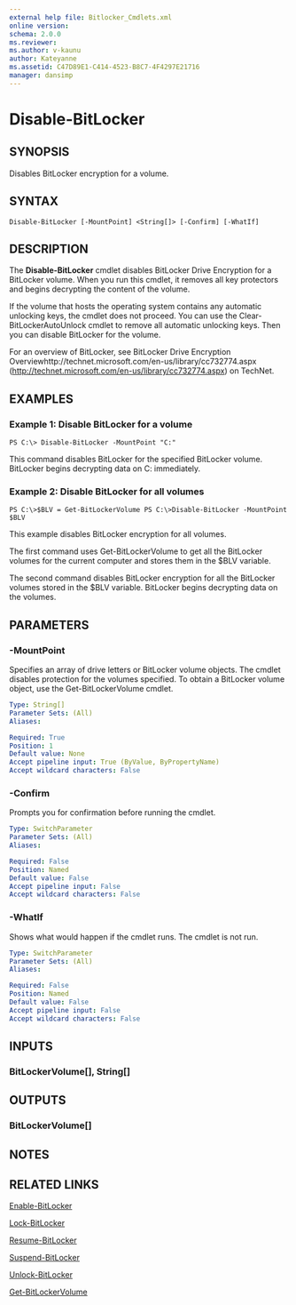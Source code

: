 ```yaml
---
external help file: Bitlocker_Cmdlets.xml
online version: 
schema: 2.0.0
ms.reviewer:
ms.author: v-kaunu
author: Kateyanne
ms.assetid: C47D89E1-C414-4523-B8C7-4F4297E21716
manager: dansimp
---
```


# Disable-BitLocker

## SYNOPSIS
Disables BitLocker encryption for a volume.

## SYNTAX

```
Disable-BitLocker [-MountPoint] <String[]> [-Confirm] [-WhatIf]
```

## DESCRIPTION
The **Disable-BitLocker** cmdlet disables BitLocker Drive Encryption for a BitLocker volume.
When you run this cmdlet, it removes all key protectors and begins decrypting the content of the volume.

If the volume that hosts the operating system contains any automatic unlocking keys, the cmdlet does not proceed.
You can use the Clear-BitLockerAutoUnlock cmdlet to remove all automatic unlocking keys.
Then you can disable BitLocker for the volume.

For an overview of BitLocker, see BitLocker Drive Encryption Overviewhttp://technet.microsoft.com/en-us/library/cc732774.aspx (http://technet.microsoft.com/en-us/library/cc732774.aspx) on TechNet.

## EXAMPLES

### Example 1: Disable BitLocker for a volume
```
PS C:\> Disable-BitLocker -MountPoint "C:"
```

This command disables BitLocker for the specified BitLocker volume.
BitLocker begins decrypting data on C: immediately.

### Example 2: Disable BitLocker for all volumes
```
PS C:\>$BLV = Get-BitLockerVolume PS C:\>Disable-BitLocker -MountPoint $BLV
```

This example disables BitLocker encryption for all volumes.

The first command uses Get-BitLockerVolume to get all the BitLocker volumes for the current computer and stores them in the $BLV variable.

The second command disables BitLocker encryption for all the BitLocker volumes stored in the $BLV variable.
BitLocker begins decrypting data on the volumes.

## PARAMETERS

### -MountPoint
Specifies an array of drive letters or BitLocker volume objects.
The cmdlet disables protection for the volumes specified.
To obtain a BitLocker volume object, use the Get-BitLockerVolume cmdlet.

```yaml
Type: String[]
Parameter Sets: (All)
Aliases: 

Required: True
Position: 1
Default value: None
Accept pipeline input: True (ByValue, ByPropertyName)
Accept wildcard characters: False
```

### -Confirm
Prompts you for confirmation before running the cmdlet.

```yaml
Type: SwitchParameter
Parameter Sets: (All)
Aliases: 

Required: False
Position: Named
Default value: False
Accept pipeline input: False
Accept wildcard characters: False
```

### -WhatIf
Shows what would happen if the cmdlet runs.
The cmdlet is not run.

```yaml
Type: SwitchParameter
Parameter Sets: (All)
Aliases: 

Required: False
Position: Named
Default value: False
Accept pipeline input: False
Accept wildcard characters: False
```

## INPUTS

### BitLockerVolume[], String[]

## OUTPUTS

### BitLockerVolume[]

## NOTES

## RELATED LINKS

[Enable-BitLocker](./Enable-BitLocker.md)

[Lock-BitLocker](./Lock-BitLocker.md)

[Resume-BitLocker](./Resume-BitLocker.md)

[Suspend-BitLocker](./Suspend-BitLocker.md)

[Unlock-BitLocker](./Unlock-BitLocker.md)

[Get-BitLockerVolume](./Get-BitLockerVolume.md)

